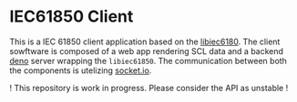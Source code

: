 # IEC61850 Client

This is a IEC 61850 client application based on the [libiec6180](https://github.com/mz-automation/libiec61850). The client sowftware is composed of a web app rendering SCL data and a backend [deno](https://deno.com/) server wrapping the `libiec61850`. The communication between both the components is utelizing [socket.io](https://socket.io/blog/socket-io-deno/).

! This repository is work in progress. Please consider the API as unstable ! 
